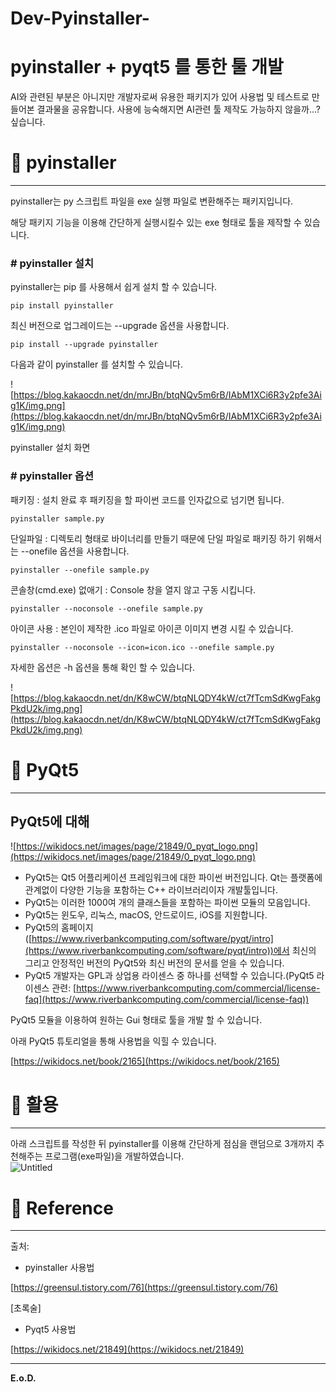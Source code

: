 # Dev-Pyinstaller-

# pyinstaller + pyqt5 를 통한 툴 개발

AI와 관련된 부분은 아니지만 개발자로써 유용한 패키지가 있어 사용법 및 테스트로 만들어본 결과물을 공유합니다. 사용에 능숙해지면 AI관련 툴 제작도 가능하지 않을까...? 싶습니다.

# 📃 pyinstaller

---

pyinstaller는 py 스크립트 파일을 exe 실행 파일로 변환해주는 패키지입니다. 

해당 패키지 기능을 이용해 간단하게 실행시킬수 있는 exe 형태로 툴을 제작할 수 있습니다.

### # pyinstaller 설치

pyinstaller는 pip 를 사용해서 쉽게 설치 할 수 있습니다.

```
pip install pyinstaller
```

최신 버전으로 업그레이드는 --upgrade 옵션을 사용합니다.

```
pip install --upgrade pyinstaller
```

다음과 같이 pyinstaller 를 설치할 수 있습니다.

![https://blog.kakaocdn.net/dn/mrJBn/btqNQv5m6rB/IAbM1XCi6R3y2pfe3Aig1K/img.png](https://blog.kakaocdn.net/dn/mrJBn/btqNQv5m6rB/IAbM1XCi6R3y2pfe3Aig1K/img.png)

pyinstaller 설치 화면

### # pyinstaller 옵션

패키징 : 설치 완료 후 패키징을 할 파이썬 코드를 인자값으로 넘기면 됩니다.

```
pyinstaller sample.py
```

단일파일 : 디렉토리 형태로 바이너리를 만들기 때문에 단일 파일로 패키징 하기 위해서는 --onefile 옵션을 사용합니다.

```
pyinstaller --onefile sample.py
```

콘솔창(cmd.exe) 없애기 : Console 창을 열지 않고 구동 시킵니다.

```
pyinstaller --noconsole --onefile sample.py
```

아이콘 사용 : 본인이 제작한 .ico 파일로 아이콘 이미지 변경 시킬 수 있습니다.

```
pyinstaller --noconsole --icon=icon.ico --onefile sample.py
```

자세한 옵션은 -h 옵션을 통해 확인 할 수 있습니다.

![https://blog.kakaocdn.net/dn/K8wCW/btqNLQDY4kW/ct7fTcmSdKwgFakgPkdU2k/img.png](https://blog.kakaocdn.net/dn/K8wCW/btqNLQDY4kW/ct7fTcmSdKwgFakgPkdU2k/img.png)

# 📃 PyQt5

---

## **PyQt5에 대해**

![https://wikidocs.net/images/page/21849/0_pyqt_logo.png](https://wikidocs.net/images/page/21849/0_pyqt_logo.png)

- PyQt5는 Qt5 어플리케이션 프레임워크에 대한 파이썬 버전입니다. Qt는 플랫폼에 관계없이 다양한 기능을 포함하는 C++ 라이브러리이자 개발툴입니다.
- PyQt5는 이러한 1000여 개의 클래스들을 포함하는 파이썬 모듈의 모음입니다.
- PyQt5는 윈도우, 리눅스, macOS, 안드로이드, iOS를 지원합니다.
- PyQt5의 홈페이지([https://www.riverbankcomputing.com/software/pyqt/intro](https://www.riverbankcomputing.com/software/pyqt/intro))에서 최신의 그리고 안정적인 버전의 PyQt5와 최신 버전의 문서를 얻을 수 있습니다.
- PyQt5 개발자는 GPL과 상업용 라이센스 중 하나를 선택할 수 있습니다.(PyQt5 라이센스 관련: [https://www.riverbankcomputing.com/commercial/license-faq](https://www.riverbankcomputing.com/commercial/license-faq))

PyQt5 모듈을 이용하여 원하는 Gui 형태로 툴을 개발 할 수 있습니다.

아래 PyQt5 튜토리얼을 통해 사용법을 익힐 수 있습니다.

[https://wikidocs.net/book/2165](https://wikidocs.net/book/2165)

# 📃 활용

---

아래 스크립트를 작성한 뒤 pyinstaller를 이용해 간단하게 점심을 랜덤으로 3개까지 추천해주는 프로그램(exe파일)을 개발하였습니다.\
![Untitled](https://s3-us-west-2.amazonaws.com/secure.notion-static.com/8fb2f153-8c40-4bb1-8062-7fbe4f7cbc45/Untitled.png)

# 🌈 Reference

---

출처:

- pyinstaller 사용법

[https://greensul.tistory.com/76](https://greensul.tistory.com/76)

[초록술]

- Pyqt5 사용법

[https://wikidocs.net/21849](https://wikidocs.net/21849)

---

**E.o.D.**
